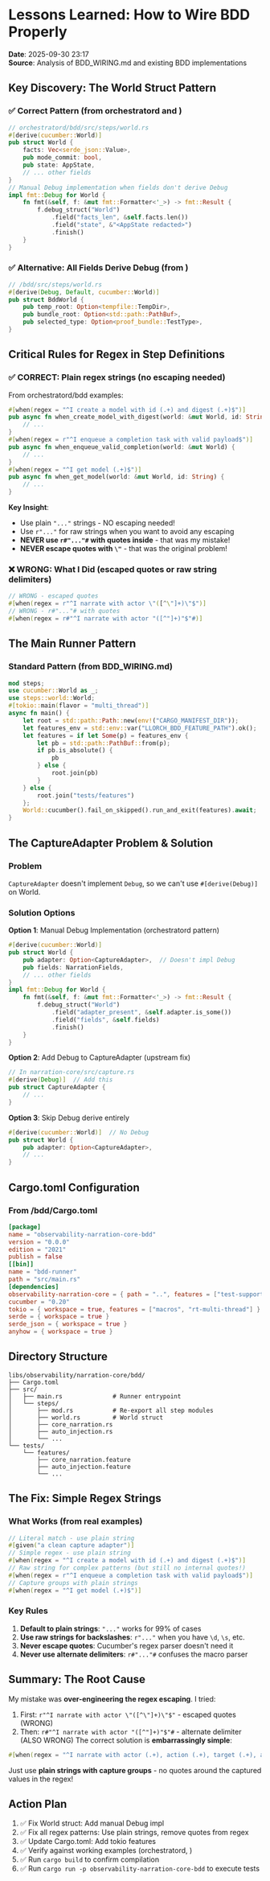 # Lessons Learned: How to Wire BDD Properly
**Date**: 2025-09-30 23:17  
**Source**: Analysis of BDD_WIRING.md and existing BDD implementations
## Key Discovery: The World Struct Pattern
### ✅ Correct Pattern (from orchestratord and )
```rust
// orchestratord/bdd/src/steps/world.rs
#[derive(cucumber::World)]
pub struct World {
    facts: Vec<serde_json::Value>,
    pub mode_commit: bool,
    pub state: AppState,
    // ... other fields
}
// Manual Debug implementation when fields don't derive Debug
impl fmt::Debug for World {
    fn fmt(&self, f: &mut fmt::Formatter<'_>) -> fmt::Result {
        f.debug_struct("World")
            .field("facts_len", &self.facts.len())
            .field("state", &"<AppState redacted>")
            .finish()
    }
}
```
### ✅ Alternative: All Fields Derive Debug (from )
```rust
// /bdd/src/steps/world.rs
#[derive(Debug, Default, cucumber::World)]
pub struct BddWorld {
    pub temp_root: Option<tempfile::TempDir>,
    pub bundle_root: Option<std::path::PathBuf>,
    pub selected_type: Option<proof_bundle::TestType>,
}
```
## Critical Rules for Regex in Step Definitions
### ✅ CORRECT: Plain regex strings (no escaping needed)
From orchestratord/bdd examples:
```rust
#[when(regex = "^I create a model with id (.+) and digest (.+)$")]
pub async fn when_create_model_with_digest(world: &mut World, id: String, digest: String) {
    // ...
}
#[when(regex = r"^I enqueue a completion task with valid payload$")]
pub async fn when_enqueue_valid_completion(world: &mut World) {
    // ...
}
#[when(regex = "^I get model (.+)$")]
pub async fn when_get_model(world: &mut World, id: String) {
    // ...
}
```
**Key Insight**: 
- Use plain `"..."` strings - NO escaping needed!
- Use `r"..."` for raw strings when you want to avoid any escaping
- **NEVER use `r#"..."#` with quotes inside** - that was my mistake!
- **NEVER escape quotes with `\"`** - that was the original problem!
### ❌ WRONG: What I Did (escaped quotes or raw string delimiters)
```rust
// WRONG - escaped quotes
#[when(regex = r"^I narrate with actor \"([^\"]+)\"$")]
// WRONG - r#"..."# with quotes
#[when(regex = r#"^I narrate with actor "([^"]+)"$"#)]
```
## The Main Runner Pattern
### Standard Pattern (from BDD_WIRING.md)
```rust
mod steps;
use cucumber::World as _;
use steps::world::World;
#[tokio::main(flavor = "multi_thread")]
async fn main() {
    let root = std::path::Path::new(env!("CARGO_MANIFEST_DIR"));
    let features_env = std::env::var("LLORCH_BDD_FEATURE_PATH").ok();
    let features = if let Some(p) = features_env {
        let pb = std::path::PathBuf::from(p);
        if pb.is_absolute() {
            pb
        } else {
            root.join(pb)
        }
    } else {
        root.join("tests/features")
    };
    World::cucumber().fail_on_skipped().run_and_exit(features).await;
}
```
## The CaptureAdapter Problem & Solution
### Problem
`CaptureAdapter` doesn't implement `Debug`, so we can't use `#[derive(Debug)]` on World.
### Solution Options
**Option 1**: Manual Debug Implementation (orchestratord pattern)
```rust
#[derive(cucumber::World)]
pub struct World {
    pub adapter: Option<CaptureAdapter>,  // Doesn't impl Debug
    pub fields: NarrationFields,
    // ... other fields
}
impl fmt::Debug for World {
    fn fmt(&self, f: &mut fmt::Formatter<'_>) -> fmt::Result {
        f.debug_struct("World")
            .field("adapter_present", &self.adapter.is_some())
            .field("fields", &self.fields)
            .finish()
    }
}
```
**Option 2**: Add Debug to CaptureAdapter (upstream fix)
```rust
// In narration-core/src/capture.rs
#[derive(Debug)]  // Add this
pub struct CaptureAdapter {
    // ...
}
```
**Option 3**: Skip Debug derive entirely
```rust
#[derive(cucumber::World)]  // No Debug
pub struct World {
    pub adapter: Option<CaptureAdapter>,
    // ...
}
```
## Cargo.toml Configuration
### From /bdd/Cargo.toml
```toml
[package]
name = "observability-narration-core-bdd"
version = "0.0.0"
edition = "2021"
publish = false
[[bin]]
name = "bdd-runner"
path = "src/main.rs"
[dependencies]
observability-narration-core = { path = "..", features = ["test-support", "otel"] }
cucumber = "0.20"
tokio = { workspace = true, features = ["macros", "rt-multi-thread"] }
serde = { workspace = true }
serde_json = { workspace = true }
anyhow = { workspace = true }
```
## Directory Structure
```
libs/observability/narration-core/bdd/
├── Cargo.toml
├── src/
│   ├── main.rs              # Runner entrypoint
│   └── steps/
│       ├── mod.rs           # Re-export all step modules
│       ├── world.rs         # World struct
│       ├── core_narration.rs
│       ├── auto_injection.rs
│       └── ...
└── tests/
    └── features/
        ├── core_narration.feature
        ├── auto_injection.feature
        └── ...
```
## The Fix: Simple Regex Strings
### What Works (from real examples)
```rust
// Literal match - use plain string
#[given("a clean capture adapter")]
// Simple regex - use plain string
#[when(regex = "^I create a model with id (.+) and digest (.+)$")]
// Raw string for complex patterns (but still no internal quotes!)
#[when(regex = r"^I enqueue a completion task with valid payload$")]
// Capture groups with plain strings
#[when(regex = "^I get model (.+)$")]
```
### Key Rules
1. **Default to plain strings**: `"..."` works for 99% of cases
2. **Use raw strings for backslashes**: `r"..."` when you have `\d`, `\s`, etc.
3. **Never escape quotes**: Cucumber's regex parser doesn't need it
4. **Never use alternate delimiters**: `r#"..."#` confuses the macro parser
## Summary: The Root Cause
My mistake was **over-engineering the regex escaping**. I tried:
1. First: `r"^I narrate with actor \"([^\"]+)\"$"` - escaped quotes (WRONG)
2. Then: `r#"^I narrate with actor "([^"]+)"$"#` - alternate delimiter (ALSO WRONG)
The correct solution is **embarrassingly simple**:
```rust
#[when(regex = "^I narrate with actor (.+), action (.+), target (.+), and human (.+)$")]
```
Just use **plain strings with capture groups** - no quotes around the captured values in the regex!
## Action Plan
1. ✅ Fix World struct: Add manual Debug impl
2. ✅ Fix all regex patterns: Use plain strings, remove quotes from regex
3. ✅ Update Cargo.toml: Add tokio features
4. ✅ Verify against working examples (orchestratord, )
5. ✅ Run `cargo build` to confirm compilation
6. ✅ Run `cargo run -p observability-narration-core-bdd` to execute tests
